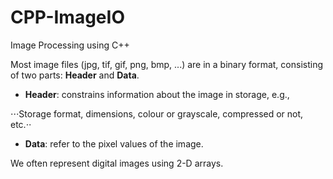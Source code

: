 # CPP-ImageIO
 Image Processing using C++

 Most image files (jpg, tif, gif, png, bmp, ...) are in a binary format, consisting of two parts: **Header** and **Data**.

 * **Header**: constrains information about the image in storage, e.g.,

 ⋅⋅⋅Storage format, dimensions, colour or grayscale, compressed or not, etc.⋅⋅

 * **Data**: refer to the pixel values of the image.

 We often represent digital images using 2-D arrays.